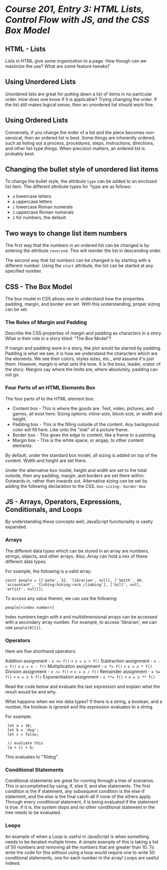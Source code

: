 # *Course 201, Entry 3: HTML Lists, Control Flow with JS, and the CSS Box Model*

## HTML - Lists

Lists in HTML give some organization to a page. How though can we maximize the use? What are some feature tweaks?

## Using Unordered Lists

Unordered lists are great for putting down a list of items in no particular order. How does one know if it is applicable? Trying changing the order. If the list still makes logical sense, then an unordered list should work fine.

## Using Ordered Lists

Conversely, if you change the order of a list and the piece becomes non-sensical, then an ordered list is best. Some things are inherently ordered, such as listing out a process, procedures, steps, instructions, directions, and other list-type things. When precision matters, an ordered list is probably best.

## Changing the bullet style of unordered list items

To change the bullet style, the attribute `type` can be added to an enclosed list item. The different attribute types for "type are as follows:

+ `a` lowercase letters
+ `A` uppercase letters
+ `i` lowercase Roman numerals
+ `I` uppercase Roman numerals
+ `1` for numbers, the default

## Two ways to change list item numbers

The first way that the numbers in an ordered list can be changed is by entering the attribute `reversed`. This will reorder the list in descending order. 

The second way that list numbers can be changed is by starting with a different number. Using the `start` attribute, the list can be started at any specified number. 

## CSS - The Box Model

The box model in CSS allows one to understand how the properties padding, margin, and border are set. With this understanding, proper sizing can be set.

### The Roles of  Margin and Padding

Describe the CSS properties of margin and padding as characters in a story. What is their role in a story titled: “The Box Model”?

If margin and padding were in a story, the plot would be starred by padding. Padding is what we see, it is how we understand the characters which are the elements. We see their colors, styles sizes, etc., and assume it's just them. However, margin is what sets the tone. It is the boss, leader, orator of the story. Margins say where the limits are, where absolutely, padding can not go.

### Four Parts of an HTML Elements Box

The four parts of to the HTML element box:

+ Content box - This is where the goods are. Text, video, pictures, and games, all exist here.
    Sizing options: inline-size, block-size, or width and height.
+ Padding box - This is the filling outside of the content. Any background color will fill here. Like unto the "mat" of a picture frame.
+ Border box - This gives the edge to content, like a frame to a painting.
+ Margin box - This is the white space, or airgap, to other content elements.

By default, under the standard box model, all sizing is added on top of the content. Width and height are set there.

Under the alternative box model, height and width are set to the total outside, then any padding, margin, and borders are set there within. Outwards in, rather than inwards out. Alternative sizing can be set by adding the following declaration to the CSS. `box-sizing: border-box`

## JS - Arrays, Operators, Expressions, Conditionals, and Loops

By understanding these concepts well, JavaScript functionality is vastly expanded.

### Arrays

The different data types which can be stored in an array are numbers, strings, objects, and other arrays. Also, Array can hold a mix of these different data types. 

For example, the following is a valid array:

 `const people = [['pete', 32, 'librarian', null], ['Smith', 40, 'accountant', 'fishing:hiking:rock_climbing'], ['bill', null, 'artist', null]];`

To access any value therein, we can use the following:

`people[<index number>]`

Index numbers begin with `0` and multidimensional arrays can be accessed with a secondary array number.
For example, to access 'librarian', we can use `people[0][1]`.

### Operators

Here are five shorthand operators:

Addition assignment - `x += f()` = `x = x + f()`
Subtraction assignment - `x -= f()` = `x = x - f()`
Multiplication assignment - `x *= f()` = `x = x * f()`
Division assignment - `x /= f()` = `x = x / f()`
Remainder assignment - `x %= f()` = `x = x % f()`
Exponentiation assignment - `x **= f()` =  `x = x ** f()`

Read the code below and evaluate the last expression and explain what the result would be and why.

What happens when we mix data types? If there is a string, a boolean, and a number, the boolean is ignored and the expression evaluates to a string.

For example:

```
 let a = 10;
 let b = 'dog';
 let c = false;

 // evaluate this
 (a + c) + b;
```

This evaluates to "10dog".

### Conditional Statements

 Conditional statements are great for running through a tree of scenarios. This is accomplished by using, if, else if, and else statements. The first condition is the if statement, any subsequent condition is the else-if statement, and the else is the final catch-all if none of the others apply. Through every conditional statement, it is being evaluated if the statement is true. If it is, the system stops and no other conditional statement in the tree needs to be evaluated.

### Loops

An example of when a Loop is useful in JavaScript is when something needs to be iterated multiple times. A simple example of this is taking a list of 50 numbers and removing all the numbers that are greater than 10. To write the code for this without using a loop would require one to write 50 conditional statements, one for each number in the array! Loops are useful indeed.
